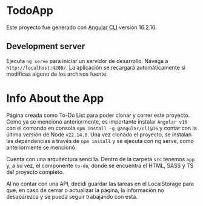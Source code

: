# TodoApp

Este proyecto fue generado con [Angular CLI](https://github.com/angular/angular-cli) version 16.2.16.

## Development server

Ejecuta `ng serve` para iniciar un servidor de desarrollo. Navega a `http://localhost:4200/`. La aplicación se recargará automáticamente si modificas alguno de los archivos fuente.

# Info About the App
Página creada como To-Do List para poder clonar y correr este proyecto. Como ya se mencionó anteriormente, es importante instalar `Angular v16` con el comando en consola `npm install -g @angular/cli@16` y contar con la última versión de Node `v22.14.0`. Una vez clonado el proyecto, se instalan las dependencias a través de `npm install` y se ejecuta con ng serve, como anteriormente se mencionó.

Cuenta con una arquitectura sencilla. Dentro de la carpeta `src` tenemos `app` y, a su vez, el componente `to-do`, donde se encuentra el HTML, SASS y TS del proyecto completo.

Al no contar con una API, decidí guardar las tareas en el LocalStorage para que, en caso de cerrar o actualizar la página, la información no desaparezca y se pueda seguir trabajando con esta.